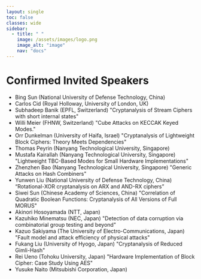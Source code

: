```yaml
---
layout: single
toc: false
classes: wide
sidebar:  
  - title: " "   
    image: /assets/images/logo.png
    image_alt: "image"
    nav: "docs"
---
```


# Confirmed Invited Speakers

- Bing Sun (National University of Defense Technology, China)
- Carlos Cid (Royal Holloway, University of London, UK)
- Subhadeep Banik (EPFL, Switzerland)
  "Cryptanalysis of Stream Ciphers with short internal states"
- Willi Meier (FHNW, Switzerland)
  "Cube Attacks on KECCAK Keyed Modes."
- Orr Dunkelman (University of Haifa, Israel)
  "Cryptanalysis of Lightweight Block Ciphers: Theory Meets Dependencies"
- Thomas Peyrin (Nanyang Technological University, Singapore)
- Mustafa Kairallah (Nanyang Technological University, Singapore)
  "Lightweight TBC-Based Modes for Small Hardware Implementations"
- Zhenzhen Bao (Nanyang Technological University, Singapore)
  "Generic Attacks on Hash Combiners"
- Yunwen Liu (National University of Defense Technology, China)
  “Rotational-XOR cryptanalysis on ARX and AND-RX ciphers”
- Siwei Sun (Chinese Academy of Sciences, China)
 "Correlation of Quadratic Boolean Functions: Cryptanalysis of All Versions of Full MORUS"
- Akinori Hosoyamada (NTT, Japan)
- Kazuhiko Minematsu (NEC, Japan)
  "Detection of data corruption via combinatorial group testing and beyond"
- Kazuo Sakiyama (The University of Electro-Communications, Japan)
  "Fault model and attack efficiency of physical attacks"
- Fukang Liu (University of Hyogo, Japan)
  "Cryptanalysis of Reduced Gimli-Hash"
- Rei Ueno (Tohoku University, Japan)
  "Hardware Implementation of Block Cipher: Case Study Using AES"
- Yusuke Naito (Mitsubishi Corporation, Japan)

